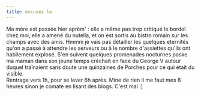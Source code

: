 ```yaml
---
title: excusez le
---
```


Ma mère est passée hier aprèm' : elle a même pas trop critiqué le bordel chez
moi, elle a amené du nutella, et on est sortis au bistro romain sur les champs
avec des amis. Hmmm je vais pas détailler les quelques eternités qu'on a passé
à attendre les serveurs ou à le nombre d'assiettes qu'ils ont habilement
explosé. S'en suivent quelques promenades nocturnes paske ma maman dans son
jeune temps créchait en face du George V autour duquel traînaient sans doute
une quinzaines de Porches pour ce qui était du visible.  
Rentrage vers 1h, pour se lever 6h après. Mine de rien il me faut mes 8 heures
sinon je comate en lisant des blogs. C'est mal :]

